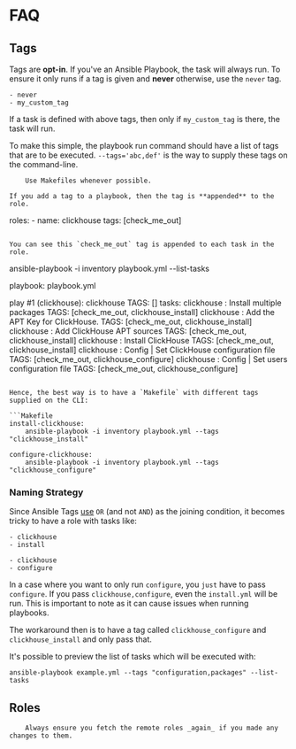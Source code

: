 # FAQ

## Tags

Tags are **opt-in**. If you've an Ansible Playbook, the task will always run. To ensure it only runs if a tag is given and **never** otherwise, use the `never` tag.

```
- never
- my_custom_tag
```

If a task is defined with above tags, then only if `my_custom_tag` is there, the task will run.

To make this simple, the playbook run command should have a list of tags that are to be executed. `--tags='abc,def'` is the way to supply these tags on the command-line.

```tip
    Use Makefiles whenever possible.

If you add a tag to a playbook, then the tag is **appended** to the role.

```
  roles:
    - name: clickhouse
	  tags: [check_me_out]
```

You can see this `check_me_out` tag is appended to each task in the role.

```
ansible-playbook -i inventory playbook.yml --list-tasks

playbook: playbook.yml

  play #1 (clickhouse): clickhouse      TAGS: []
    tasks:
      clickhouse : Install multiple packages    TAGS: [check_me_out, clickhouse_install]
      clickhouse : Add the APT Key for ClickHouse.      TAGS: [check_me_out, clickhouse_install]
      clickhouse : Add ClickHouse APT sources   TAGS: [check_me_out, clickhouse_install]
      clickhouse : Install ClickHouse   TAGS: [check_me_out, clickhouse_install]
      clickhouse : Config | Set ClickHouse configuration file   TAGS: [check_me_out, clickhouse_configure]
      clickhouse : Config | Set users configuration file        TAGS: [check_me_out, clickhouse_configure]
```

Hence, the best way is to have a `Makefile` with different tags supplied on the CLI:

```Makefile
install-clickhouse:
	ansible-playbook -i inventory playbook.yml --tags "clickhouse_install"

configure-clickhouse:
	ansible-playbook -i inventory playbook.yml --tags "clickhouse_configure"
```

### Naming Strategy

Since Ansible Tags [use](https://stackoverflow.com/a/30058874) `OR` (and not `AND`) as the joining condition, it becomes tricky to have a role with tasks like:

```
- clickhouse
- install

- clickhouse
- configure
```

In a case where you want to only run `configure`, you `just` have to pass `configure`. If you pass `clickhouse,configure`, even the `install.yml` will be run. This is important to note as it can cause issues when running playbooks.

The workaround then is to have a tag called `clickhouse_configure` and `clickhouse_install` and only pass that.

It's possible to preview the list of tasks which will be executed with:

```
ansible-playbook example.yml --tags "configuration,packages" --list-tasks
```

## Roles

```tip:
    Always ensure you fetch the remote roles _again_ if you made any changes to them.
```
